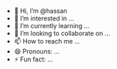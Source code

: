 - 👋 Hi, I’m @hassan
- 👀 I’m interested in ...
- 🌱 I’m currently learning ...
- 💞️ I’m looking to collaborate on ...
- 📫 How to reach me ...
- 😄 Pronouns: ...
- ⚡ Fun fact: ...

<!---
hassan is a ✨ special ✨ repository because its `README.md` (this file) appears on your GitHub profile.
You can click the Preview link to take a look at your changes.
--->
